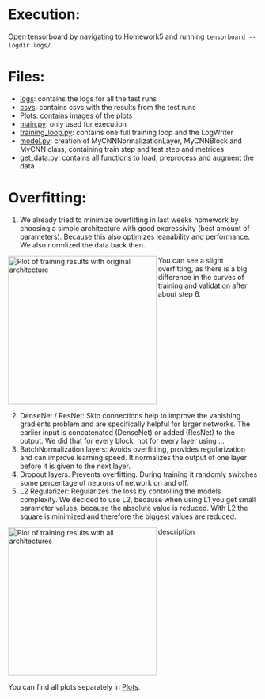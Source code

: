 # Execution:
Open tensorboard by navigating to Homework5 and running `tensorboard --logdir logs/`.<br />

# Files: 
* [logs](logs): contains the logs for all the test runs
* [csvs](csvs): contains csvs with the results from the test runs
* [Plots](Plots): contains images of the plots
* [main.py](main.py): only used for execution
* [training_loop.py](training_loop.py): contains one full training loop and the LogWriter
* [model.py](model.py): creation of MyCNNNormalizationLayer, MyCNNBlock and MyCNN class, containing train step and test step and metrices
* [get_data.py](get_data.py): contains all functions to load, preprocess and augment the data

# Overfitting: 
1. We already tried to minimize overfitting in last weeks homework by choosing a simple architecture with good expressivity (best amount of parameters). Because this also optimizes leanability and performance. 
We also normlized the data back then. <br />

<img src="Plots/original.png" align="left" alt="Plot of training results with original architecture" width="300"/>
You can see a slight overfitting, as there is a big difference in the curves of training and validation after about step 6. 
<br clear="left"/>

2. DenseNet / ResNet: Skip connections help to improve the vanishing gradients problem and are specifically helpful for larger networks. The earlier input is concatenated (DenseNet) or added (ResNet) to the output. We did that for every block, not for every layer using ...
3. BatchNormalization layers: Avoids overfitting, provides regularization and can improve learning speed. It normalizes the output of one layer before it is given to the next layer. 
4. Dropout layers: Prevents overfitting. During training it randomly switches some percentage of neurons of network on and off. 
5. L2 Regularizer: Regularizes the loss by controlling the models complexity. We decided to use L2, because when using L1 you get small parameter values, because the absolute value is reduced. With L2 the square is minimized and therefore the biggest values are reduced. 

<img src="Plots/all.png" align="left" alt="Plot of training results with all architectures" width="300"/>
description
<br clear="left"/>

You can find all plots separately in [Plots](plots). 